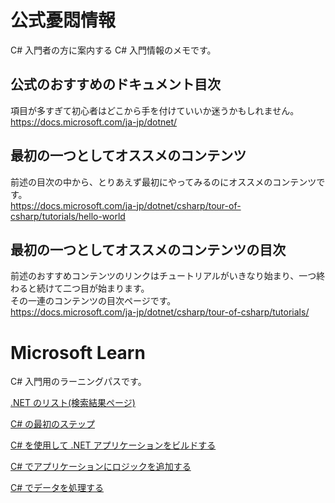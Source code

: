 # 公式憂悶情報

C# 入門者の方に案内する C# 入門情報のメモです。  

## 公式のおすすめのドキュメント目次
項目が多すぎて初心者はどこから手を付けていいか迷うかもしれません。  
<https://docs.microsoft.com/ja-jp/dotnet/>

## 最初の一つとしてオススメのコンテンツ
前述の目次の中から、とりあえず最初にやってみるのにオススメのコンテンツです。  
<https://docs.microsoft.com/ja-jp/dotnet/csharp/tour-of-csharp/tutorials/hello-world>

## 最初の一つとしてオススメのコンテンツの目次
前述のおすすめコンテンツのリンクはチュートリアルがいきなり始まり、一つ終わると続けて二つ目が始まります。  
その一連のコンテンツの目次ページです。  
<https://docs.microsoft.com/ja-jp/dotnet/csharp/tour-of-csharp/tutorials/>

# Microsoft Learn

C# 入門用のラーニングパスです。  

[.NET のリスト(検索結果ページ)](https://docs.microsoft.com/ja-jp/learn/browse/?resource_type=learning%20path&expanded=vs%2Cwindows&products=dotnet)  

[C# の最初のステップ](https://docs.microsoft.com/ja-jp/learn/paths/csharp-first-steps/)  

[C# を使用して .NET アプリケーションをビルドする](https://docs.microsoft.com/ja-jp/learn/paths/build-dotnet-applications-csharp/)  

[C# でアプリケーションにロジックを追加する](https://docs.microsoft.com/ja-jp/learn/paths/csharp-logic/)  

[C# でデータを処理する](https://docs.microsoft.com/ja-jp/learn/paths/csharp-data/)  
